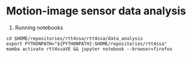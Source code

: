# Motion-image sensor data analysis

1. Running notebooks
```
cd $HOME/repositories/rtt4ssa/rtt4ssa/data_analysis
export PYTHONPATH="${PYTHONPATH}:$HOME/repositories/rtt4ssa"
mamba activate rtt4ssaVE && jupyter notebook --browser=firefox
```